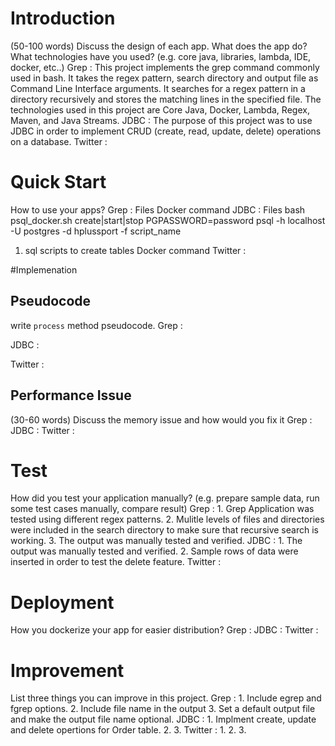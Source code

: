 # Introduction
(50-100 words)
Discuss the design of each app. What does the app do? What technologies have you used? (e.g. core java, libraries, lambda, IDE, docker, etc..)
Grep : This project implements the grep command commonly used in bash. It takes the regex pattern, search directory and output file as Command Line Interface arguments.
It searches for a regex pattern in a directory recursively and stores the matching lines in the specified file. The technologies used in this project are Core Java, Docker, 
Lambda, Regex, Maven, and Java Streams.
JDBC : The purpose of this project was to use JDBC in order to implement CRUD (create, read, update, delete) operations on a database. 
Twitter : 

# Quick Start
How to use your apps? 
Grep :
Files
Docker command
JDBC :
Files
bash psql_docker.sh create|start|stop
PGPASSWORD=password psql -h localhost -U postgres -d hplussport -f script_name
1. sql scripts to create tables
Docker command
Twitter : 

#Implemenation
## Pseudocode
write `process` method pseudocode.
Grep : 

JDBC :

Twitter : 

## Performance Issue
(30-60 words)
Discuss the memory issue and how would you fix it
Grep :
JDBC :
Twitter : 

# Test
How did you test your application manually? (e.g. prepare sample data, run some test cases manually, compare result)
Grep : 1. Grep Application was tested using different regex patterns.
2. Mulitle levels of files and directories were included in the search directory to make sure that recursive search is working.
3. The output was manually tested and verified.
JDBC : 1. The output was manually tested and verified.
2. Sample rows of data were inserted in order to test the delete feature.
Twitter : 

# Deployment
How you dockerize your app for easier distribution?
Grep :
JDBC :
Twitter : 

# Improvement
List three things you can improve in this project.
Grep : 1. Include egrep and fgrep options.
2. Include file name in the output
3. Set a default output file and make the output file name optional.
JDBC : 1. Implment create, update and delete opertions for Order table.
2.
3. 
Twitter : 1.
2.
3.
